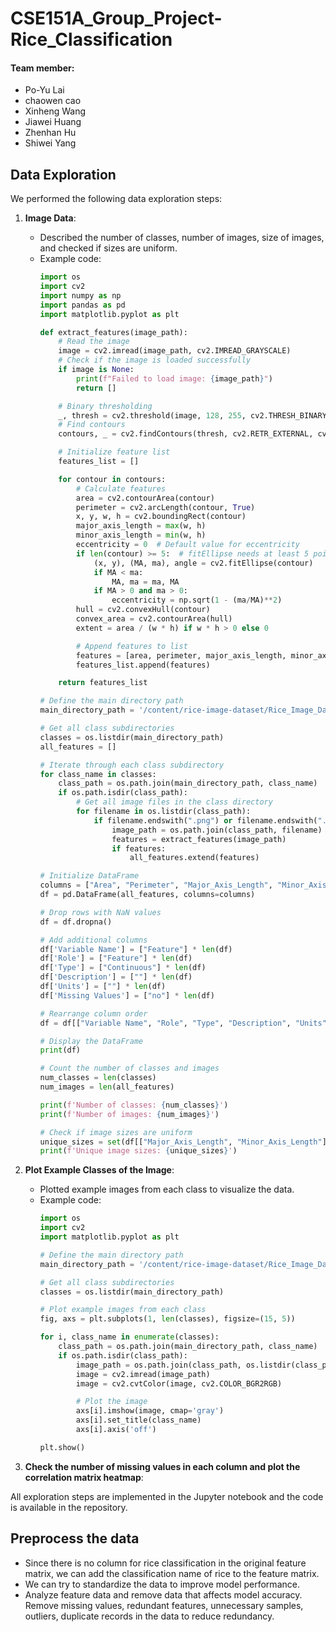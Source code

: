 # CSE151A_Group_Project-Rice_Classification

#### Team member:
* Po-Yu Lai
* chaowen cao
* Xinheng Wang
* Jiawei Huang
* Zhenhan Hu
* Shiwei Yang

## Data Exploration

We performed the following data exploration steps:

1. **Image Data**:
   - Described the number of classes, number of images, size of images, and checked if sizes are uniform.
   - Example code:
     ```python
     import os
     import cv2
     import numpy as np
     import pandas as pd
     import matplotlib.pyplot as plt

     def extract_features(image_path):
         # Read the image
         image = cv2.imread(image_path, cv2.IMREAD_GRAYSCALE)
         # Check if the image is loaded successfully
         if image is None:
             print(f"Failed to load image: {image_path}")
             return []

         # Binary thresholding
         _, thresh = cv2.threshold(image, 128, 255, cv2.THRESH_BINARY | cv2.THRESH_OTSU)
         # Find contours
         contours, _ = cv2.findContours(thresh, cv2.RETR_EXTERNAL, cv2.CHAIN_APPROX_SIMPLE)

         # Initialize feature list
         features_list = []

         for contour in contours:
             # Calculate features
             area = cv2.contourArea(contour)
             perimeter = cv2.arcLength(contour, True)
             x, y, w, h = cv2.boundingRect(contour)
             major_axis_length = max(w, h)
             minor_axis_length = min(w, h)
             eccentricity = 0  # Default value for eccentricity
             if len(contour) >= 5:  # fitEllipse needs at least 5 points
                 (x, y), (MA, ma), angle = cv2.fitEllipse(contour)
                 if MA < ma:
                     MA, ma = ma, MA
                 if MA > 0 and ma > 0:
                     eccentricity = np.sqrt(1 - (ma/MA)**2)
             hull = cv2.convexHull(contour)
             convex_area = cv2.contourArea(hull)
             extent = area / (w * h) if w * h > 0 else 0

             # Append features to list
             features = [area, perimeter, major_axis_length, minor_axis_length, eccentricity, convex_area, extent]
             features_list.append(features)

         return features_list

     # Define the main directory path
     main_directory_path = '/content/rice-image-dataset/Rice_Image_Dataset'

     # Get all class subdirectories
     classes = os.listdir(main_directory_path)
     all_features = []

     # Iterate through each class subdirectory
     for class_name in classes:
         class_path = os.path.join(main_directory_path, class_name)
         if os.path.isdir(class_path):
             # Get all image files in the class directory
             for filename in os.listdir(class_path):
                 if filename.endswith(".png") or filename.endswith(".jpg"):
                     image_path = os.path.join(class_path, filename)
                     features = extract_features(image_path)
                     if features:
                         all_features.extend(features)

     # Initialize DataFrame
     columns = ["Area", "Perimeter", "Major_Axis_Length", "Minor_Axis_Length", "Eccentricity", "Convex_Area", "Extent"]
     df = pd.DataFrame(all_features, columns=columns)

     # Drop rows with NaN values
     df = df.dropna()

     # Add additional columns
     df['Variable Name'] = ["Feature"] * len(df)
     df['Role'] = ["Feature"] * len(df)
     df['Type'] = ["Continuous"] * len(df)
     df['Description'] = [""] * len(df)
     df['Units'] = [""] * len(df)
     df['Missing Values'] = ["no"] * len(df)

     # Rearrange column order
     df = df[["Variable Name", "Role", "Type", "Description", "Units", "Missing Values", "Area", "Perimeter", "Major_Axis_Length", "Minor_Axis_Length", "Eccentricity", "Convex_Area", "Extent"]]

     # Display the DataFrame
     print(df)

     # Count the number of classes and images
     num_classes = len(classes)
     num_images = len(all_features)

     print(f'Number of classes: {num_classes}')
     print(f'Number of images: {num_images}')

     # Check if image sizes are uniform
     unique_sizes = set(df[["Major_Axis_Length", "Minor_Axis_Length"]].apply(tuple, axis=1))
     print(f'Unique image sizes: {unique_sizes}')
     ```

2. **Plot Example Classes of the Image**:
   - Plotted example images from each class to visualize the data.
   - Example code:
     ```python
     import os
     import cv2
     import matplotlib.pyplot as plt

     # Define the main directory path
     main_directory_path = '/content/rice-image-dataset/Rice_Image_Dataset'

     # Get all class subdirectories
     classes = os.listdir(main_directory_path)

     # Plot example images from each class
     fig, axs = plt.subplots(1, len(classes), figsize=(15, 5))

     for i, class_name in enumerate(classes):
         class_path = os.path.join(main_directory_path, class_name)
         if os.path.isdir(class_path):
             image_path = os.path.join(class_path, os.listdir(class_path)[0])
             image = cv2.imread(image_path)
             image = cv2.cvtColor(image, cv2.COLOR_BGR2RGB)

             # Plot the image
             axs[i].imshow(image, cmap='gray')
             axs[i].set_title(class_name)
             axs[i].axis('off')

     plt.show()
     ```

3. **Check the number of missing values in each column and plot the correlation matrix heatmap**:

All exploration steps are implemented in the Jupyter notebook and the code is available in the repository.

## Preprocess the data
* Since there is no column for rice classification in the original feature matrix, we can add the classification name of rice to the feature matrix.
* We can try to standardize the data to improve model performance.
* Analyze feature data and remove data that affects model accuracy. Remove missing values, redundant features, unnecessary samples, outliers, duplicate records in the data to reduce redundancy.
